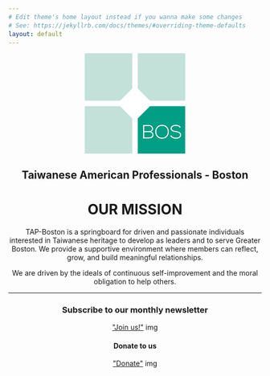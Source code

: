 ```yaml
---
# Edit theme's home layout instead if you wanna make some changes
# See: https://jekyllrb.com/docs/themes/#overriding-theme-defaults
layout: default
---
```

<p align="center">
   <img src="assets/images/tap-logo.png" align="middle">
</p>

<center>
  <h2>Taiwanese American Professionals - Boston</h2>
  <h1>OUR MISSION</h1>
</center>

<p align="center">
TAP-Boston is a springboard for driven and passionate individuals interested in Taiwanese heritage to develop as leaders and to serve Greater Boston. We provide a supportive environment where members can reflect, grow, and build meaningful relationships.
</p>

<p align="center">
We are driven by the ideals of continuous self-improvement and the moral obligation to help others.
</p>

***

<center>
  <h3>Subscribe to our monthly newsletter</h3>
  <a href="#mailmunch-pop-121032">"Join us!"</a> img
</center>

<center>
<h4>Donate to us</h4>
<a href="https://www.paypal.me/tapbos">"Donate"</a> img
</center>